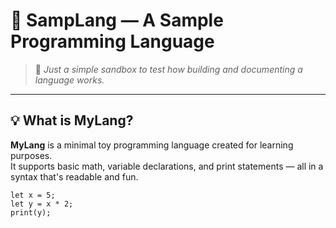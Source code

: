 # 🔧 SampLang — A Sample Programming Language

> 🚀 *Just a simple sandbox to test how building and documenting a language works.*

---

## 💡 What is MyLang?

**MyLang** is a minimal toy programming language created for learning purposes.  
It supports basic math, variable declarations, and print statements — all in a syntax that's readable and fun.

```mylang
let x = 5;
let y = x * 2;
print(y);
